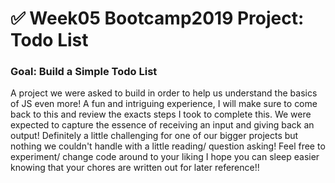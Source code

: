 # ✅ Week05 Bootcamp2019 Project: Todo List

### Goal: Build a Simple Todo List

A project we were asked to build in order to help us understand the basics of JS even more! A fun and intriguing experience, I will make sure to come back to this and review the exacts steps I took to complete this.
We were expected to capture the essence of receiving an input and giving back an output! Definitely a little challenging for one of our bigger projects but nothing we couldn't handle with a little reading/ question asking!
Feel free to experiment/ change code around to your liking I hope you can sleep easier knowing that your chores are written out for later reference!!
